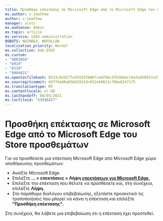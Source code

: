 ```yaml
---
title: Προσθήκη επέκτασης σε Microsoft Edge από το Microsoft Edge του Store προσθεμάτων
ms.author: v-jmathew
author: v-jmathew
manager: scotv
ms.audience: Admin
ms.topic: article
ms.service: o365-administration
ROBOTS: NOINDEX, NOFOLLOW
localization_priority: Normal
ms.collection: Adm_O365
ms.custom:
- "9003858"
- "6919"
- "8310"
- "9004621"
ms.openlocfilehash: 0533c92d17fe39325f0067cebf96c3f63b0dcc9a7ed58557e2557ef75aad55e6
ms.sourcegitcommit: b5f7da89a650d2915dc652449623c78be6247175
ms.translationtype: MT
ms.contentlocale: el-GR
ms.lasthandoff: 08/05/2021
ms.locfileid: "53936417"
---
```

# <a name="add-an-extension-to-microsoft-edge-from-the-microsoft-edge-add-ons-store"></a>Προσθήκη επέκτασης σε Microsoft Edge από το Microsoft Edge του Store προσθεμάτων

Για να προσθέσετε μια επέκταση Microsoft Edge από Microsoft Edge χώρο αποθήκευσης προσθεμάτων:

- Ανοίξτε Microsoft Edge.
- Επιλέξτε **... > επεκτάσεις > Λήψη [επεκτάσεων για Microsoft Edge.](https://go.microsoft.com/fwlink/?linkid=2136408)**
- Επιλέξτε την επέκταση που θέλετε να προσθέσετε και, στη συνέχεια, επιλέξτε **Λήψη.**
- Στο παράθυρο διαλόγου επιβεβαίωσης, εξετάστε προσεκτικά τις τροποποιήσεις που μπορεί να κάνει η επέκταση και επιλέξτε **"Προσθήκη επέκτασης".**

Στη συνέχεια, θα λάβετε μια επιβεβαίωση ότι η επέκταση έχει προστεθεί.

